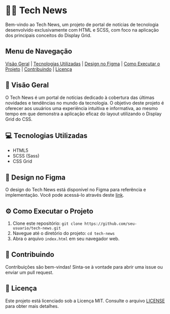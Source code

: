 # 👨‍💻 Tech News

Bem-vindo ao Tech News, um projeto de portal de notícias de tecnologia desenvolvido exclusivamente com HTML e SCSS, com foco na aplicação dos principais conceitos do Display Grid.

## Menu de Navegação

[Visão Geral](#visao-geral) | [Tecnologias Utilizadas](#tecnologias-utilizadas) | [Design no Figma](#design-no-figma) | [Como Executar o Projeto](#executar-o-projeto) | [Contribuindo](#contribuindo) | [Licença](#licenca)

## 🚀 Visão Geral

O Tech News é um portal de notícias dedicado à cobertura das últimas novidades e tendências no mundo da tecnologia. O objetivo deste projeto é oferecer aos usuários uma experiência intuitiva e informativa, ao mesmo tempo em que demonstra a aplicação eficaz do layout utilizando o Display Grid do CSS.

## 💻 Tecnologias Utilizadas

- HTML5
- SCSS (Sass)
- CSS Grid

## 🎨 Design no Figma

O design do Tech News está disponível no Figma para referência e implementação. Você pode acessá-lo através deste [link](https://www.figma.com/community/file/1362166020452569562/portal-de-noticias).

## ⚙️ Como Executar o Projeto

1. Clone este repositório: `git clone https://github.com/seu-usuario/tech-news.git`
2. Navegue até o diretório do projeto: `cd tech-news`
3. Abra o arquivo `index.html` em seu navegador web.

## 🤝 Contribuindo

Contribuições são bem-vindas! Sinta-se à vontade para abrir uma issue ou enviar um pull request.

## 📝 Licença

Este projeto está licenciado sob a Licença MIT. Consulte o arquivo [LICENSE](LICENSE) para obter mais detalhes.
